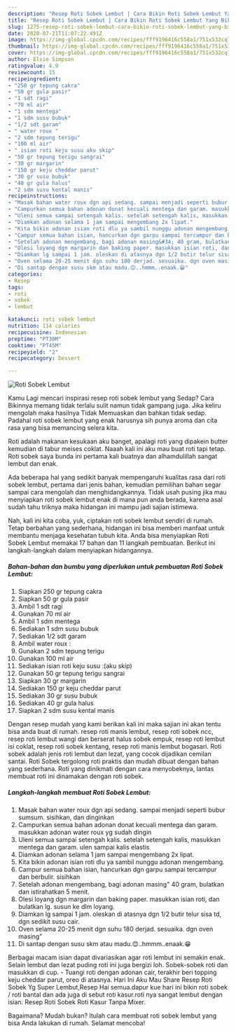 ```yaml
---
description: "Resep Roti Sobek Lembut | Cara Bikin Roti Sobek Lembut Yang Bikin Ngiler"
title: "Resep Roti Sobek Lembut | Cara Bikin Roti Sobek Lembut Yang Bikin Ngiler"
slug: 1275-resep-roti-sobek-lembut-cara-bikin-roti-sobek-lembut-yang-bikin-ngiler
date: 2020-07-21T11:07:22.491Z
image: https://img-global.cpcdn.com/recipes/fff9196416c558a1/751x532cq70/roti-sobek-lembut-foto-resep-utama.jpg
thumbnail: https://img-global.cpcdn.com/recipes/fff9196416c558a1/751x532cq70/roti-sobek-lembut-foto-resep-utama.jpg
cover: https://img-global.cpcdn.com/recipes/fff9196416c558a1/751x532cq70/roti-sobek-lembut-foto-resep-utama.jpg
author: Elsie Simpson
ratingvalue: 4.9
reviewcount: 15
recipeingredient:
- "250 gr tepung cakra"
- "50 gr gula pasir"
- "1 sdt ragi"
- "70 ml air"
- "1 sdm mentega"
- "1 sdm susu bubuk"
- "1/2 sdt garam"
- " water roux "
- "2 sdm tepung terigu"
- "100 ml air"
- " isian roti keju susu aku skip"
- "50 gr tepung terigu sangrai"
- "30 gr margarin"
- "150 gr keju cheddar parut"
- "30 gr susu bubuk"
- "40 gr gula halus"
- "2 sdm susu kental manis"
recipeinstructions:
- "Masak bahan water roux dgn api sedang. sampai menjadi seperti bubur sumsum. sisihkan, dan dinginkan"
- "Campurkan semua bahan adonan donat kecuali mentega dan garam. masukkan adonan water roux yg sudah dingin"
- "Uleni semua sampai setengah kalis. setelah setengah kalis, masukkan mentega dan garam. ulen sampai kalis elastis"
- "Diamkan adonan selama 1 jam sampai mengembang 2x lipat."
- "Kita bikin adonan isian roti dlu ya sambil nunggu adonan mengembang."
- "Campur semua bahan isian, hancurkan dgn garpu sampai tercampur dan berbulir. sisihkan"
- "Setelah adonan mengembang, bagi adonan masing&#34; 40 gram, bulatkan dan istirahatkan 5 menit."
- "Olesi loyang dgn margarin dan baking paper. masukkan isian roti, dan bulatkan lg. susun ke dlm loyang."
- "Diamkan lg sampai 1 jam. oleskan di atasnya dgn 1/2 butir telur sisa td, dgn sedikit susu cair."
- "Oven selama 20-25 menit dgn suhu 180 derjad. sesuaika. dgn oven masing&#34;"
- "Di santap dengan susu skm atau madu.😊..hmmm..enaak.😁"
categories:
- Resep
tags:
- roti
- sobek
- lembut

katakunci: roti sobek lembut 
nutrition: 114 calories
recipecuisine: Indonesian
preptime: "PT30M"
cooktime: "PT45M"
recipeyield: "2"
recipecategory: Dessert

---
```



![Roti Sobek Lembut](https://img-global.cpcdn.com/recipes/fff9196416c558a1/751x532cq70/roti-sobek-lembut-foto-resep-utama.jpg)

Kamu Lagi mencari inspirasi resep roti sobek lembut yang Sedap? Cara Bikinnya memang tidak terlalu sulit namun tidak gampang juga. Jika keliru mengolah maka hasilnya Tidak Memuaskan dan bahkan tidak sedap. Padahal roti sobek lembut yang enak harusnya sih punya aroma dan cita rasa yang bisa memancing selera kita.

Roti adalah makanan kesukaan aku banget, apalagi roti yang dipakein butter kemudian di tabur meises coklat. Naaah kali ini aku mau buat roti tapi tetap. Roti sobek saya bunda ini pertama kali buatnya dan alhamdulillah sangat lembut dan enak.

Ada beberapa hal yang sedikit banyak mempengaruhi kualitas rasa dari roti sobek lembut, pertama dari jenis bahan, kemudian pemilihan bahan segar sampai cara mengolah dan menghidangkannya. Tidak usah pusing jika mau menyiapkan roti sobek lembut enak di mana pun anda berada, karena asal sudah tahu triknya maka hidangan ini mampu jadi sajian istimewa.


Nah, kali ini kita coba, yuk, ciptakan roti sobek lembut sendiri di rumah. Tetap berbahan yang sederhana, hidangan ini bisa memberi manfaat untuk membantu menjaga kesehatan tubuh kita. Anda bisa menyiapkan Roti Sobek Lembut memakai 17 bahan dan 11 langkah pembuatan. Berikut ini langkah-langkah dalam menyiapkan hidangannya.

<!--inarticleads1-->

##### Bahan-bahan dan bumbu yang diperlukan untuk pembuatan Roti Sobek Lembut:

1. Siapkan 250 gr tepung cakra
1. Siapkan 50 gr gula pasir
1. Ambil 1 sdt ragi
1. Gunakan 70 ml air
1. Ambil 1 sdm mentega
1. Sediakan 1 sdm susu bubuk
1. Sediakan 1/2 sdt garam
1. Ambil  water roux :
1. Gunakan 2 sdm tepung terigu
1. Gunakan 100 ml air
1. Sediakan  isian roti keju susu :(aku skip)
1. Gunakan 50 gr tepung terigu sangrai
1. Siapkan 30 gr margarin
1. Sediakan 150 gr keju cheddar parut
1. Sediakan 30 gr susu bubuk
1. Sediakan 40 gr gula halus
1. Siapkan 2 sdm susu kental manis


Dengan resep mudah yang kami berikan kali ini maka sajian ini akan tentu bisa anda buat di rumah. resep roti manis lembut, resep roti sobek ncc, resep roti lembut wangi dan berserat halus sobek empuk, resep roti lembut isi coklat, resep roti sobek kentang, resep roti manis lembut bogasari. Roti sobek adalah jenis roti lembut dan lezat, yang cocok dijadikan cemilan santai. Roti Sobek tergolong roti praktis dan mudah dibuat dengan bahan yang sederhana. Roti yang dinikmati dengan cara menyobeknya, lantas membuat roti ini dinamakan dengan roti sobek. 

<!--inarticleads2-->

##### Langkah-langkah membuat Roti Sobek Lembut:

1. Masak bahan water roux dgn api sedang. sampai menjadi seperti bubur sumsum. sisihkan, dan dinginkan
1. Campurkan semua bahan adonan donat kecuali mentega dan garam. masukkan adonan water roux yg sudah dingin
1. Uleni semua sampai setengah kalis. setelah setengah kalis, masukkan mentega dan garam. ulen sampai kalis elastis
1. Diamkan adonan selama 1 jam sampai mengembang 2x lipat.
1. Kita bikin adonan isian roti dlu ya sambil nunggu adonan mengembang.
1. Campur semua bahan isian, hancurkan dgn garpu sampai tercampur dan berbulir. sisihkan
1. Setelah adonan mengembang, bagi adonan masing&#34; 40 gram, bulatkan dan istirahatkan 5 menit.
1. Olesi loyang dgn margarin dan baking paper. masukkan isian roti, dan bulatkan lg. susun ke dlm loyang.
1. Diamkan lg sampai 1 jam. oleskan di atasnya dgn 1/2 butir telur sisa td, dgn sedikit susu cair.
1. Oven selama 20-25 menit dgn suhu 180 derjad. sesuaika. dgn oven masing&#34;
1. Di santap dengan susu skm atau madu.😊..hmmm..enaak.😁


Berbagai macam isian dapat divariasikan agar roti lembut ini semakin enak. Selain lembut dan lezat puding roti ini juga bergizi loh. Sobek-sobek roti dan masukkan di cup. - Tuangi roti dengan adonan cair, terakhir beri topping keju cheddar parut, oreo di atasnya. Hari Ini Aku Mau Share Resep Roti Sobek Yg Super Lembut,Resep Hai semua.dapur kue hari ini bikin roti sobek / roti bantal dan ada juga di sebut roti kasur.roti nya sangat lembut dengan isian. Resep Roti Sobek Roti Kasur Tanpa Mixer. 

Bagaimana? Mudah bukan? Itulah cara membuat roti sobek lembut yang bisa Anda lakukan di rumah. Selamat mencoba!
